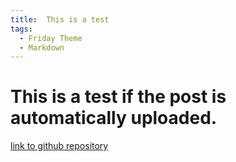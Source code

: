 ```yaml
---
title:  This is a test
tags:
  - Friday Theme
  - Markdown
---
```


# This is a test if the post is automatically uploaded.

[link to github repository](https://github.com/adam-m-larson/Logistic-Regression-Analysis-with-Larson-and-Loschky-2009-)
